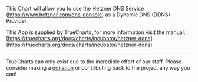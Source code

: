 This Chart will allow you to use the Hetzner DNS Service (https://www.hetzner.com/dns-console) as a Dynamic DNS (DDNS) Provider.

This App is supplied by TrueCharts, for more information visit the manual: [https://truecharts.org/docs/charts/incubator/hetzner-ddns](https://truecharts.org/docs/charts/incubator/hetzner-ddns)

---

TrueCharts can only exist due to the incredible effort of our staff.
Please consider making a [donation](https://truecharts.org/docs/about/sponsor) or contributing back to the project any way you can!
